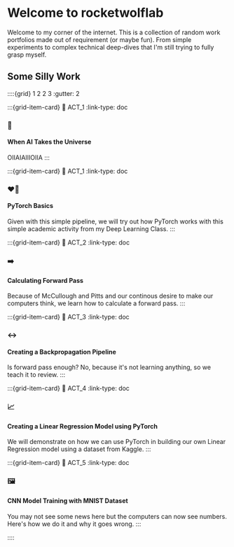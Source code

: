 # Welcome to rocketwolflab

Welcome to my corner of the internet. This is a collection of random work portfolios made out of requirement (or maybe fun). From simple experiments to complex technical deep-dives that I'm still trying to fully grasp myself.
</br>

## Some Silly Work

::::{grid} 1 2 2 3
:gutter: 2

:::{grid-item-card} 
:link: ACT_1
:link-type: doc

### 📝
#### When AI Takes the Universe

OIIAIAIIIOIIA
:::

:::{grid-item-card} 
:link: ACT_1
:link-type: doc

### ❤️‍🔥
#### PyTorch Basics

Given with this simple pipeline, we will try out how PyTorch works with this simple academic activity from my Deep Learning Class.
:::

:::{grid-item-card}
:link: ACT_2
:link-type: doc

### ➡️
#### Calculating Forward Pass

Because of McCullough and Pitts and our continous desire to make our computers think, we learn how to calculate a forward pass.
:::

:::{grid-item-card} 
:link: ACT_3
:link-type: doc

### ↔️
#### Creating a Backpropagation Pipeline

Is forward pass enough? No, because it's not learning anything, so we teach it to review.
:::

:::{grid-item-card} 
:link: ACT_4
:link-type: doc

### 📈
#### Creating a Linear Regression Model using PyTorch

We will demonstrate on how we can use PyTorch in building our own Linear Regression model using a dataset from Kaggle.
:::

:::{grid-item-card} 
:link: ACT_5
:link-type: doc

### 🖼️
#### CNN Model Training with MNIST Dataset

You may not see some news here but the computers can now see numbers. Here's how we do it and why it goes wrong.
:::

::::